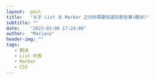 ```yaml
---
layout:  post
title:   "关于 List 与 Marker 之间你需要知道的那些事(翻译)"
subtitle: ""
date:    "2023-03-06 17:24:00"
author:  "Mariano"
header-img: ""
tags:  
   - 翻译
   - List 列表
   - Marker
   - CSS
---  
```

  

